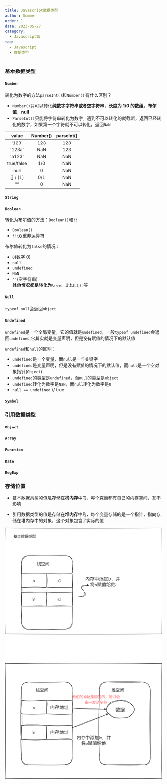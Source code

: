 ```yaml
---
title: Javascript数据类型
author: Summer
order: 1
date: 2023-05-27
category:
  - Javascript篇
tag:
  - Javascript
  - 数据类型
---
```


### 基本数据类型

#### `Number`

转化为数字的方法`parseInt()`和`Number()` 有什么区别？

- `Number()`只可以转化**纯数字字符串或者空字符串**，**长度为 1/0 的数组**，**布尔值**，**null**
- `ParseInt()`只能将字符串转化为数字，遇到不可以转化的就截断，返回已经转化的数字，如果第一个字符就不可以转化，返回`NaN`

<!-- 绘制7x3的表格 -->

|   value    | Number() | parseInt() |
| :--------: | :------: | :--------: |
|   '123'    |   123    |    123     |
|   '123a'   |   NaN    |    123     |
|   'a123'   |   NaN    |    NaN     |
| true/false |   1/0    |    NaN     |
|    null    |    0     |    NaN     |
|  [] / [1]  |   0/1    |    NaN     |
|     ""     |    0     |    NaN     |

#### `String`

#### `Boolean`

转化为布尔值的方法：`Boolean()`和`!!`

- `Boolean()`
- `!!`:双重非运算符

布尔值转化为`false`的情况：

- `0`(数字 0)
- `null`
- `undefined`
- `NaN`
- `''`(空字符串)  
  **其他情况都是转化为`true`**，比如`[]`,`{}`等

#### `Null`

`typeof null`会返回`object`

#### `Undefined`

`undefined`是一个全局变量，它的值就是`undefined`，一般`typeof undefined`会返回`undefined`,它其实就是变量声明，但是没有赋值的情况下的默认值

`undefined`和`null`的区别：

- `undefined`是一个变量，而`null`是一个关键字
- `undefined`是变量声明，但是没有赋值的情况下的默认值，而`null`是一个空对象指针(`Object`)
- `undefined`的类型是`undefined`，而`null`的类型是`object`
- `undefined`转化为数字是`NaN`，而`null`转化为数字是`0`
- `null == undefined` // true

#### `Symbol`

### 引用数据类型

#### `Object`

#### `Array`

#### `Function`

#### `Date`

#### `RegExp`

### 存储位置

- 基本数据类型的值是存储在**栈内存**中的，每个变量都有自己的内存空间，互不影响

- 引用数据类型的值是存储在**堆内存**中的，每个变量存储的是一个指针，指向存储在堆内存中的对象，这个对象包含了实际的值

<!-- 插入图片 -->

![数据类型的存储位置](./imgs/数据类型.drawio.png)